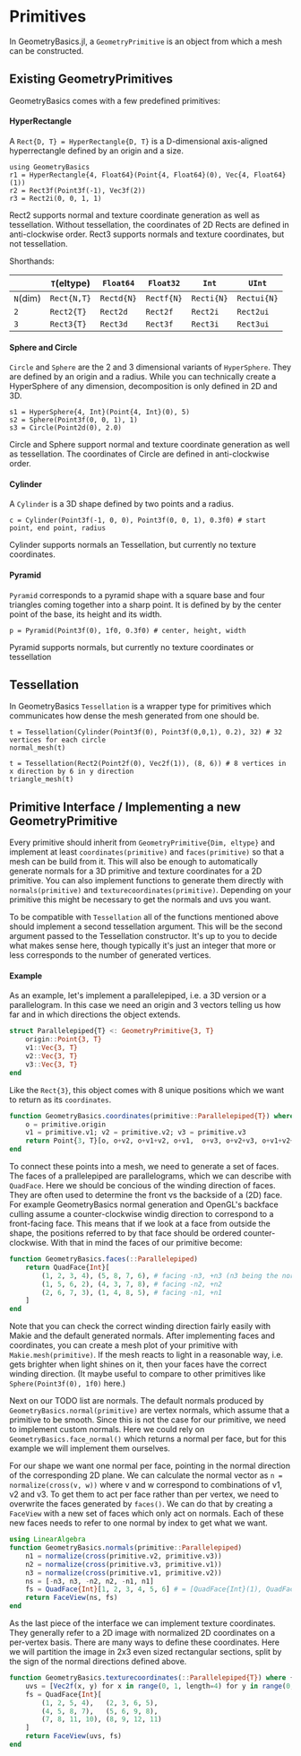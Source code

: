 # Primitives

In GeometryBasics.jl, a `GeometryPrimitive` is an object from which a mesh can
be constructed.

## Existing GeometryPrimitives

GeometryBasics comes with a few predefined primitives:

#### HyperRectangle

A `Rect{D, T} = HyperRectangle{D, T}` is a D-dimensional axis-aligned 
hyperrectangle defined by an origin and a size.

```@repl rects
using GeometryBasics
r1 = HyperRectangle{4, Float64}(Point{4, Float64}(0), Vec{4, Float64}(1))
r2 = Rect3f(Point3f(-1), Vec3f(2))
r3 = Rect2i(0, 0, 1, 1)
```

Rect2 supports normal and texture coordinate generation as well as tessellation.
Without tessellation, the coordinates of 2D Rects are defined in anti-clockwise order.
Rect3 supports normals and texture coordinates, but not tessellation.

Shorthands:

|        |`T`(eltype) |`Float64` |`Float32` |`Int`     |`UInt`    |
|--------|------------|----------|----------|----------|----------|
|`N`(dim)|`Rect{N,T}` |`Rectd{N}`|`Rectf{N}`|`Recti{N}`|`Rectui{N}`|
|`2`     |`Rect2{T}`  |`Rect2d`  |`Rect2f`  |`Rect2i`  |`Rect2ui` |
|`3`     |`Rect3{T}`  |`Rect3d`  |`Rect3f`  |`Rect3i`  |`Rect3ui` |

#### Sphere and Circle

`Circle` and `Sphere` are the 2 and 3 dimensional variants of `HyperSphere`. 
They are defined by an origin and a radius.
While you can technically create a HyperSphere of any dimension, decomposition
is only defined in 2D and 3D.

```@repl hypersphere
s1 = HyperSphere{4, Int}(Point{4, Int}(0), 5)
s2 = Sphere(Point3f(0, 0, 1), 1)
s3 = Circle(Point2d(0), 2.0)
```

Circle and Sphere support normal and texture coordinate generation as well as tessellation.
The coordinates of Circle are defined in anti-clockwise order.

#### Cylinder

A `Cylinder` is a 3D shape defined by two points and a radius.

```@repl cylinder
c = Cylinder(Point3f(-1, 0, 0), Point3f(0, 0, 1), 0.3f0) # start point, end point, radius
```

Cylinder supports normals an Tessellation, but currently no texture coordinates.

#### Pyramid

`Pyramid` corresponds to a pyramid shape with a square base and four triangles
coming together into a sharp point.
It is defined by by the center point of the base, its height and its width.

```@repl pyramid
p = Pyramid(Point3f(0), 1f0, 0.3f0) # center, height, width
```

Pyramid supports normals, but currently no texture coordinates or tessellation

## Tessellation

In GeometryBasics `Tessellation` is a wrapper type for primitives which communicates
how dense the mesh generated from one should be.

```@repl tessellation
t = Tessellation(Cylinder(Point3f(0), Point3f(0,0,1), 0.2), 32) # 32 vertices for each circle
normal_mesh(t)

t = Tessellation(Rect2(Point2f(0), Vec2f(1)), (8, 6)) # 8 vertices in x direction by 6 in y direction
triangle_mesh(t)
```

## Primitive Interface / Implementing a new GeometryPrimitive

Every primitive should inherit from `GeometryPrimitive{Dim, eltype}` and implement at least `coordinates(primitive)` and `faces(primitive)` so that a mesh can be build from it.
This will also be enough to automatically generate normals for a 3D primitive and texture coordinates for a 2D primitive.
You can also implement functions to generate them directly with `normals(primitive)` and `texturecoordinates(primitive)`.
Depending on your primitive this might be necessary to get the normals and uvs you want.

To be compatible with `Tessellation` all of the functions mentioned above should implement a second tessellation argument.
This will be the second argument passed to the Tessellation constructor.
It's up to you to decide what makes sense here, though typically it's just an integer that more or less corresponds to the number of generated vertices.

#### Example

As an example, let's implement a parallelepiped, i.e. a 3D version or a parallelogram.
In this case we need an origin and 3 vectors telling us how far and in which directions the object extends.

```julia
struct Parallelepiped{T} <: GeometryPrimitive{3, T}
    origin::Point{3, T}
    v1::Vec{3, T}
    v2::Vec{3, T}
    v3::Vec{3, T}
end
```

Like the `Rect{3}`, this object comes with 8 unique positions which we want to return as its `coordinates`.

```julia
function GeometryBasics.coordinates(primitive::Parallelepiped{T}) where {T}
    o = primitive.origin
    v1 = primitive.v1; v2 = primitive.v2; v3 = primitive.v3
    return Point{3, T}[o, o+v2, o+v1+v2, o+v1,  o+v3, o+v2+v3, o+v1+v2+v3, o+v1+v3]
end
```

To connect these points into a mesh, we need to generate a set of faces.
The faces of a prallelepiped are parallelograms, which we can describe with `QuadFace`. 
Here we should be concious of the winding direction of faces.
They are often used to determine the front vs the backside of a (2D) face.
For example GeometryBasics normal generation and OpenGL's backface culling assume a counter-clockwise windig direction to correspond to a front-facing face.
This means that if we look at a face from outside the shape, the positions referred to by that face should be ordered counter-clockwise.
With that in mind the faces of our primitive become:

```julia
function GeometryBasics.faces(::Parallelepiped)
    return QuadFace{Int}[
        (1, 2, 3, 4), (5, 8, 7, 6), # facing -n3, +n3 (n3 being the normal of v1 x v2)
        (1, 5, 6, 2), (4, 3, 7, 8), # facing -n2, +n2
        (2, 6, 7, 3), (1, 4, 8, 5), # facing -n1, +n1
    ]
end
```

Note that you can check the correct winding direction fairly easily with Makie and the default generated normals.
After implementing faces and coordinates, you can create a mesh plot of your primitive with `Makie.mesh(primitive)`.
If the mesh reacts to light in a reasonable way, i.e. gets brighter when light shines on it, then your faces have the correct winding direction.
(It maybe useful to compare to other primitives like `Sphere(Point3f(0), 1f0)` here.)

Next on our TODO list are normals.
The default normals produced by `GeometryBasics.normal(primitive)` are vertex normals, which assume that a primitive to be smooth.
Since this is not the case for our primitive, we need to implement custom normals.
Here we could rely on `GeometryBasics.face_normal()` which returns a normal per face, but for this example we will implement them ourselves.

For our shape we want one normal per face, pointing in the normal direction of the corresponding 2D plane.
We can calculate the normal vector as `n = normalize(cross(v, w))` where v and w correspond to combinations of v1, v2 and v3.
To get them to act per face rather than per vertex, we need to overwrite the faces generated by `faces()`.
We can do that by creating a `FaceView` with a new set of faces which only act on normals.
Each of these new faces needs to refer to one normal by index to get what we want.

```julia
using LinearAlgebra
function GeometryBasics.normals(primitive::Parallelepiped)
    n1 = normalize(cross(primitive.v2, primitive.v3))
    n2 = normalize(cross(primitive.v3, primitive.v1))
    n3 = normalize(cross(primitive.v1, primitive.v2))
    ns = [-n3, n3, -n2, n2, -n1, n1]
    fs = QuadFace{Int}[1, 2, 3, 4, 5, 6] # = [QuadFace{Int}(1), QuadFace{Int}(2), ...]
    return FaceView(ns, fs)
end
```

As the last piece of the interface we can implement texture coordinates.
They generally refer to a 2D image with normalized 2D coordinates on a per-vertex basis.
There are many ways to define these coordinates.
Here we will partition the image in 2x3 even sized rectangular sections, split by the sign of the normal directions defined above.

```julia
function GeometryBasics.texturecoordinates(::Parallelepiped{T}) where {T}
    uvs = [Vec2f(x, y) for x in range(0, 1, length=4) for y in range(0, 1, 3)]
    fs = QuadFace{Int}[
        (1, 2, 5, 4),   (2, 3, 6, 5),
        (4, 5, 8, 7),   (5, 6, 9, 8), 
        (7, 8, 11, 10), (8, 9, 12, 11)
    ]
    return FaceView(uvs, fs)
end
```